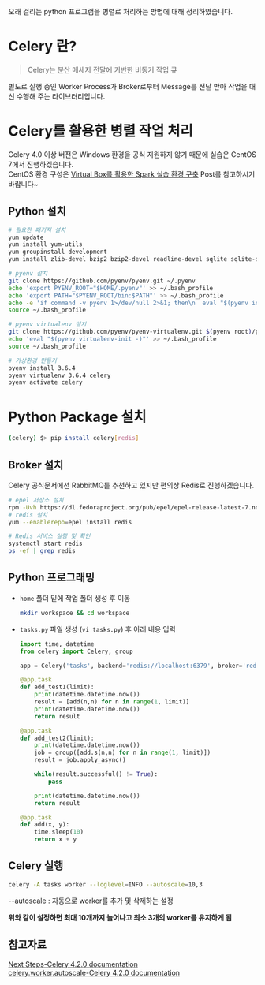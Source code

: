 오래 걸리는 python 프로그램을 병렬로 처리하는 방법에 대해 정리하였습니다.

# Celery 란?
> Celery는 분산 메세지 전달에 기반한 비동기 작업 큐

별도로 실행 중인 Worker Process가 Broker로부터 Message를 전달 받아 작업을 대신 수행해 주는 라이브러리입니다.

# Celery를 활용한 병렬 작업 처리
Celery 4.0 이상 버전은 Windows 환경을 공식 지원하지 않기 때문에 실습은 CentOS 7에서 진행하겠습니다.  
CentOS 환경 구성은 [Virtual Box를 활용한 Spark 실습 환경 구축](https://wooyoung85.tistory.com/35) Post를 참고하시기 바랍니다~

## Python 설치
```bash
# 필요한 패키지 설치
yum update
yum install yum-utils
yum groupinstall development
yum install zlib-devel bzip2 bzip2-devel readline-devel sqlite sqlite-devel openssl-devel xz xz-devel libffi-devel findutils

# pyenv 설치
git clone https://github.com/pyenv/pyenv.git ~/.pyenv
echo 'export PYENV_ROOT="$HOME/.pyenv"' >> ~/.bash_profile
echo 'export PATH="$PYENV_ROOT/bin:$PATH"' >> ~/.bash_profile
echo -e 'if command -v pyenv 1>/dev/null 2>&1; then\n  eval "$(pyenv init -)"\nfi' >> ~/.bash_profile
source ~/.bash_profile

# pyenv virtualenv 설치
git clone https://github.com/pyenv/pyenv-virtualenv.git $(pyenv root)/plugins/pyenv-virtualenv
echo 'eval "$(pyenv virtualenv-init -)"' >> ~/.bash_profile
source ~/.bash_profile

# 가상환경 만들기
pyenv install 3.6.4
pyenv virtualenv 3.6.4 celery
pyenv activate celery
```

# Python Package 설치
```bash
(celery) $> pip install celery[redis]
```

## Broker 설치
Celery 공식문서에선 RabbitMQ를 추천하고 있지만 편의상 Redis로 진행하겠습니다.

```bash
# epel 저장소 설치
rpm -Uvh https://dl.fedoraproject.org/pub/epel/epel-release-latest-7.noarch.rpm
# redis 설치
yum --enablerepo=epel install redis

# Redis 서비스 실행 및 확인
systemctl start redis
ps -ef | grep redis
```

## Python 프로그래밍
- `home` 폴더 밑에 작업 폴더 생성 후 이동
    ```bash
    mkdir workspace && cd workspace
    ```
- `tasks.py` 파일 생성 (`vi tasks.py`) 후 아래 내용 입력
    ```python
    import time, datetime
    from celery import Celery, group

    app = Celery('tasks', backend='redis://localhost:6379', broker='redis://localhost:6379')

    @app.task
    def add_test1(limit):
        print(datetime.datetime.now())
        result = [add(n,n) for n in range(1, limit)]
        print(datetime.datetime.now())
        return result

    @app.task
    def add_test2(limit):
        print(datetime.datetime.now())
        job = group([add.s(n,n) for n in range(1, limit)])
        result = job.apply_async()

        while(result.successful() != True):
            pass

        print(datetime.datetime.now())
        return result

    @app.task
    def add(x, y):
        time.sleep(10)
        return x + y
    ```

## Celery 실행
```bash
celery -A tasks worker --loglevel=INFO --autoscale=10,3
```
--autoscale : 자동으로 worker를 추가 및 삭제하는 설정  

**위와 같이 설정하면 최대 10개까지 늘어나고 최소 3개의 worker를 유지하게 됨**

## 참고자료
[Next Steps-Celery 4.2.0 documentation](http://docs.celeryproject.org/en/latest/getting-started/next-steps.html#canvas-designing-work-flows)  
[celery.worker.autoscale-Celery 4.2.0 documentation](http://docs.celeryproject.org/en/latest/internals/reference/celery.worker.autoscale.html)
